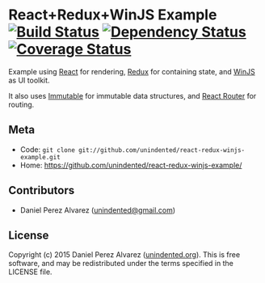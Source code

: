 # React+Redux+WinJS Example [![Build Status](https://img.shields.io/travis/unindented/react-redux-winjs-example.svg)](http://travis-ci.org/unindented/react-redux-winjs-example) [![Dependency Status](https://img.shields.io/gemnasium/unindented/react-redux-winjs-example.svg)](https://gemnasium.com/unindented/react-redux-winjs-example) [![Coverage Status](https://img.shields.io/coveralls/unindented/react-redux-winjs-example.svg)](https://coveralls.io/r/unindented/react-redux-winjs-example)

Example using [React](https://github.com/facebook/react) for rendering, [Redux](https://github.com/gaearon/redux) for containing state, and [WinJS](https://github.com/winjs/winjs) as UI toolkit.

It also uses [Immutable](https://github.com/facebook/immutable-js) for immutable data structures, and [React Router](https://github.com/rackt/react-router) for routing.


## Meta

* Code: `git clone git://github.com/unindented/react-redux-winjs-example.git`
* Home: <https://github.com/unindented/react-redux-winjs-example/>


## Contributors

* Daniel Perez Alvarez ([unindented@gmail.com](mailto:unindented@gmail.com))


## License

Copyright (c) 2015 Daniel Perez Alvarez ([unindented.org](https://unindented.org/)). This is free software, and may be redistributed under the terms specified in the LICENSE file.
